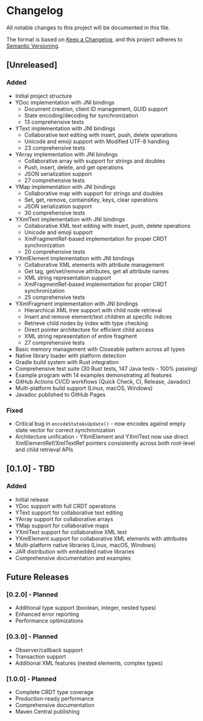 # Changelog

All notable changes to this project will be documented in this file.

The format is based on [Keep a Changelog](https://keepachangelog.com/en/1.0.0/),
and this project adheres to [Semantic Versioning](https://semver.org/spec/v2.0.0.html).

## [Unreleased]

### Added
- Initial project structure
- YDoc implementation with JNI bindings
  - Document creation, client ID management, GUID support
  - State encoding/decoding for synchronization
  - 13 comprehensive tests
- YText implementation with JNI bindings
  - Collaborative text editing with insert, push, delete operations
  - Unicode and emoji support with Modified UTF-8 handling
  - 23 comprehensive tests
- YArray implementation with JNI bindings
  - Collaborative array with support for strings and doubles
  - Push, insert, delete, and get operations
  - JSON serialization support
  - 27 comprehensive tests
- YMap implementation with JNI bindings
  - Collaborative map with support for strings and doubles
  - Set, get, remove, containsKey, keys, clear operations
  - JSON serialization support
  - 30 comprehensive tests
- YXmlText implementation with JNI bindings
  - Collaborative XML text editing with insert, push, delete operations
  - Unicode and emoji support
  - XmlFragmentRef-based implementation for proper CRDT synchronization
  - 20 comprehensive tests
- YXmlElement implementation with JNI bindings
  - Collaborative XML elements with attribute management
  - Get tag, get/set/remove attributes, get all attribute names
  - XML string representation support
  - XmlFragmentRef-based implementation for proper CRDT synchronization
  - 25 comprehensive tests
- YXmlFragment implementation with JNI bindings
  - Hierarchical XML tree support with child node retrieval
  - Insert and remove element/text children at specific indices
  - Retrieve child nodes by index with type checking
  - Direct pointer architecture for efficient child access
  - XML string representation of entire fragment
  - 27 comprehensive tests
- Basic memory management with Closeable pattern across all types
- Native library loader with platform detection
- Gradle build system with Rust integration
- Comprehensive test suite (30 Rust tests, 147 Java tests - 100% passing)
- Example program with 14 examples demonstrating all features
- GitHub Actions CI/CD workflows (Quick Check, CI, Release, Javadoc)
- Multi-platform build support (Linux, macOS, Windows)
- Javadoc published to GitHub Pages

### Fixed
- Critical bug in `encodeStateAsUpdate()` - now encodes against empty state vector for correct synchronization
- Architecture unification - YXmlElement and YXmlText now use direct XmlElementRef/XmlTextRef pointers consistently across both root-level and child retrieval APIs

## [0.1.0] - TBD

### Added
- Initial release
- YDoc support with full CRDT operations
- YText support for collaborative text editing
- YArray support for collaborative arrays
- YMap support for collaborative maps
- YXmlText support for collaborative XML text
- YXmlElement support for collaborative XML elements with attributes
- Multi-platform native libraries (Linux, macOS, Windows)
- JAR distribution with embedded native libraries
- Comprehensive documentation and examples

## Future Releases

### [0.2.0] - Planned
- Additional type support (boolean, integer, nested types)
- Enhanced error reporting
- Performance optimizations

### [0.3.0] - Planned
- Observer/callback support
- Transaction support
- Additional XML features (nested elements, complex types)

### [1.0.0] - Planned
- Complete CRDT type coverage
- Production-ready performance
- Comprehensive documentation
- Maven Central publishing
